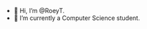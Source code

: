 - 👋 Hi, I’m @RoeyT.
- 🌱 I’m currently a Computer Science student.

<!---
RoeyT/RoeyT is a ✨ special ✨ repository because its `README.md` (this file) appears on your GitHub profile.
You can click the Preview link to take a look at your changes.
--->
